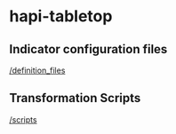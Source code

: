 # hapi-tabletop

## Indicator configuration files
[/definition_files](definition_files)

## Transformation Scripts
[/scripts](/scripts)
